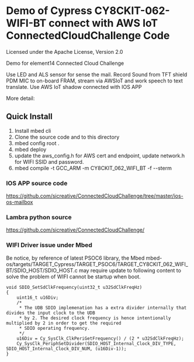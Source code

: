 # Demo of Cypress CY8CKIT-062-WIFI-BT connect with AWS IoT ConnectedCloudChallenge Code

 Licensed under the Apache License, Version 2.0
 
Demo for element14  Connected Cloud Challenge 

Use LED and ALS sensor for sense the mail.
Record Sound from TFT shield PDM MIC to on-board FRAM, stream via AWSIoT and work speech to text translate.
Use AWS IoT shadow connected with IOS APP

More detail: 


## Quick Install 
1. Install mbed cli
2. Clone the source code and to this directory
3. mbed config root .
4. mbed deploy
5. update the aws_config.h for AWS cert and endpoint, update network.h for WIFI SSID and password.
6. mbed compile -t GCC_ARM -m CY8CKIT_062_WIFI_BT -f --sterm

### IOS APP source code
https://github.com/sicreative/ConnectedCloudChallenge/tree/master/ios-os-mailbox

### Lambra python source 
https://github.com/sicreative/ConnectedCloudChallenge/

### WIFI Driver issue under Mbed
Be notice, by reference of latest PSOC6 library, the Mbed
mbed-os/targets/TARGET_Cypress/TARGET_PSOC6/TARGET_CY8CKIT_062_WIFI_BT/SDIO_HOST/SDIO_HOST.c
may require update to following content to solve the problem of WIFI cannot be startup when boot.
```
void SDIO_SetSdClkFrequency(uint32_t u32SdClkFreqHz)
{
    uint16_t u16Div;
    /*
     * The UDB SDIO implemenation has a extra divider internally that divides the input clock to the UDB
     * by 2. The desired clock frequency is hence intentionally multiplied by 2 in order to get the required
     * SDIO operating frequency.
     */
    u16Div = Cy_SysClk_ClkPeriGetFrequency() / (2 * u32SdClkFreqHz);
    Cy_SysClk_PeriphSetDivider(SDIO_HOST_Internal_Clock_DIV_TYPE, SDIO_HOST_Internal_Clock_DIV_NUM, (u16Div-1));
}

```

